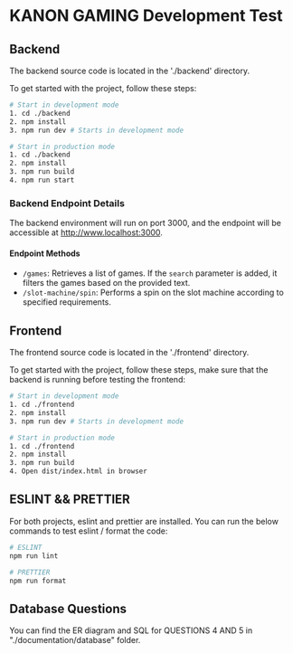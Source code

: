 # KANON GAMING Development Test

## Backend

The backend source code is located in the './backend' directory.

To get started with the project, follow these steps:

```bash
# Start in development mode
1. cd ./backend
2. npm install
3. npm run dev # Starts in development mode

# Start in production mode
1. cd ./backend
2. npm install
3. npm run build 
4. npm run start
```

### Backend Endpoint Details

The backend environment will run on port 3000, and the endpoint will be accessible at http://www.localhost:3000.

#### Endpoint Methods

- `/games`: Retrieves a list of games. If the `search` parameter is added, it filters the games based on the provided
  text.
- `/slot-machine/spin`: Performs a spin on the slot machine according to specified requirements.

## Frontend

The frontend source code is located in the './frontend' directory.

To get started with the project, follow these steps, make sure that the backend is running before testing the frontend:

```bash
# Start in development mode
1. cd ./frontend
2. npm install
3. npm run dev # Starts in development mode

# Start in production mode
1. cd ./frontend
2. npm install
3. npm run build 
4. Open dist/index.html in browser
```

## ESLINT && PRETTIER

For both projects, eslint and prettier are installed. You can run the below commands to test eslint / format the code:

```bash
# ESLINT
npm run lint

# PRETTIER
npm run format
```

## Database Questions

You can find the ER diagram and SQL for QUESTIONS 4 AND 5 in "./documentation/database" folder.
